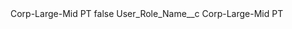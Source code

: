 <?xml version="1.0" encoding="UTF-8"?>
<CustomMetadata xmlns="http://soap.sforce.com/2006/04/metadata" xmlns:xsi="http://www.w3.org/2001/XMLSchema-instance" xmlns:xsd="http://www.w3.org/2001/XMLSchema">
    <label>Corp-Large-Mid PT</label>
    <protected>false</protected>
    <values>
        <field>User_Role_Name__c</field>
        <value xsi:type="xsd:string">Corp-Large-Mid PT</value>
    </values>
</CustomMetadata>
